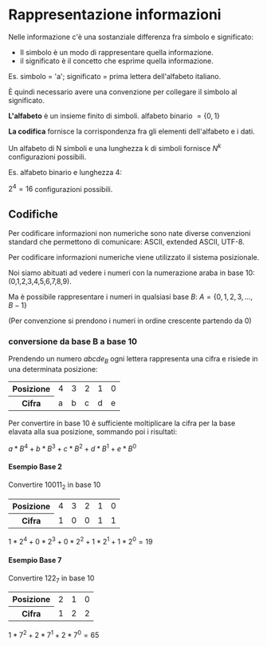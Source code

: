 ﻿# Rappresentazione informazioni

Nelle informazione c'è una sostanziale differenza fra simbolo e significato:
- Il simbolo è un modo di rappresentare quella informazione.
- il significato è il concetto che esprime quella informazione.

Es. simbolo = 'a'; significato = prima lettera dell'alfabeto italiano.

È quindi necessario avere una convenzione per collegare il simbolo al significato.

**L'alfabeto** è un insieme finito di simboli.
alfabeto binario $= \{0,1\}$

**La codifica** fornisce la corrispondenza fra gli elementi dell'alfabeto e i dati.

Un alfabeto di N simboli e una lunghezza k di simboli fornisce $N^k$ configurazioni possibili.

Es. alfabeto binario e lunghezza 4:

$2^4 = 16$ configurazioni possibili.

## Codifiche
Per codificare informazioni non numeriche sono nate diverse convenzioni standard che permettono di comunicare: ASCII, extended ASCII, UTF-8.

Per codificare informazioni numeriche viene utilizzato il sistema posizionale.

Noi siamo abituati ad vedere i numeri con la numerazione araba in base 10: (0,1,2,3,4,5,6,7,8,9).

Ma è possibile rappresentare i numeri in qualsiasi base $B$:
$A = \{0,1,2,3,...,B-1\}$

(Per convenzione si prendono i numeri in ordine crescente partendo da 0)

### conversione da base B a base 10
Prendendo un numero $abcde_B$ ogni lettera rappresenta una cifra e risiede in una determinata posizione:

<table>
<tr>
    <th>Posizione</th>
    <td>4</td>
    <td>3</td>
    <td>2</td>
    <td>1</td>
    <td>0</td>
</tr>
<tr>
    <th>Cifra</th>
    <td>a</td>
    <td>b</td>
    <td>c</td>
    <td>d</td>
    <td>e</td>
</tr>
</table>

Per convertire in base 10 è sufficiente moltiplicare la cifra per la base elavata alla sua posizione, sommando poi i risultati:

$a*B^4 + b*B^3 + c*B^2 + d*B^1 + e*B^0$

#### Esempio Base 2

Convertire $10011_2$ in base 10

<table>
<tr>
    <th>Posizione</th>
    <td>4</td>
    <td>3</td>
    <td>2</td>
    <td>1</td>
    <td>0</td>
</tr>
<tr>
    <th>Cifra</th>
    <td>1</td>
    <td>0</td>
    <td>0</td>
    <td>1</td>
    <td>1</td>
</tr>
</table>

$1*2^4 + 0*2^3 + 0*2^2 + 1*2^1 + 1*2^0 = 19$


#### Esempio Base 7

Convertire $122_7$ in base 10

<table>
<tr>
    <th>Posizione</th>
    <td>2</td>
    <td>1</td>
    <td>0</td>
</tr>
<tr>
    <th>Cifra</th>
    <td>1</td>
    <td>2</td>
    <td>2</td>
</tr>
</table>

$1*7^2 + 2*7^1 + 2*7^0 = 65$
